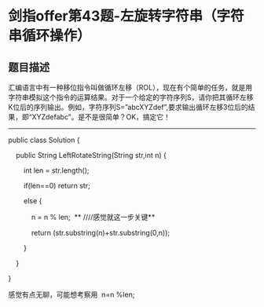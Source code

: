 # 剑指offer第43题-左旋转字符串（字符串循环操作）

## 题目描述

汇编语言中有一种移位指令叫做循环左移（ROL），现在有个简单的任务，就是用字符串模拟这个指令的运算结果。对于一个给定的字符序列S，请你把其循环左移K位后的序列输出。例如，字符序列S=”abcXYZdef”,要求输出循环左移3位后的结果，即“XYZdefabc”。是不是很简单？OK，搞定它！

---

public class Solution {

    public String LeftRotateString(String str,int n) {

        int len = str.length();

        if(len==0) return str;

        else {

            n = n % len;  ** ////感觉就这一步关键**

            return (str.substring(n)+str.substring(0,n));

        }

    }

}

感觉有点无聊，可能想考察用  n=n %len;
